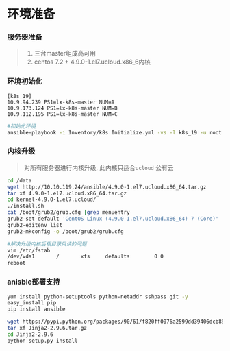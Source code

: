# 环境准备

### 服务器准备

> 1. 三台master组成高可用
> 2. centos 7.2 + 4.9.0-1.el7.ucloud.x86\_6内核

### 环境初始化

```
[k8s_19]
10.9.94.239 PS1=lx-k8s-master NUM=A
10.9.173.124 PS1=lx-k8s-master NUM=B
10.9.112.195 PS1=lx-k8s-master NUM=C
```

```bash
#初始化环境
ansible-playbook -i Inventory/k8s Initialize.yml -vs -l k8s_19 -u root -k
```

### 内核升级

> 对所有服务器进行内核升级, 此内核只适合`ucloud` 公有云

```bash
cd /data
wget http://10.10.119.24/ansible/4.9.0-1.el7.ucloud.x86_64.tar.gz
tar xf 4.9.0-1.el7.ucloud.x86_64.tar.gz 
cd kernel-4.9.0-1.el7.ucloud/
./install.sh 
cat /boot/grub2/grub.cfg |grep menuentry
grub2-set-default 'CentOS Linux (4.9.0-1.el7.ucloud.x86_64) 7 (Core)'
grub2-editenv list
grub2-mkconfig -o /boot/grub2/grub.cfg
```

```bash
#解决升级内核后根目录只读的问题
vim /etc/fstab 
/dev/vda1       /       xfs     defaults        0 0
reboot
```

### anisble部署支持

```bash
yum install python-setuptools python-netaddr sshpass git -y
easy_install pip
pip install ansible
```

```bash
wget https://pypi.python.org/packages/90/61/f820ff0076a2599dd39406dcb858ecb239438c02ce706c8e91131ab9c7f1/Jinja2-2.9.6.tar.gz#md5=6411537324b4dba0956aaa8109f3c77b
tar xf Jinja2-2.9.6.tar.gz 
cd Jinja2-2.9.6
python setup.py install
```



